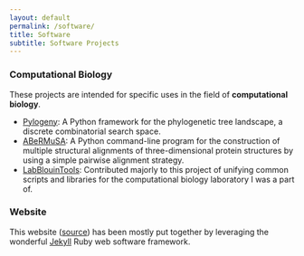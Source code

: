 ```yaml
---
layout: default
permalink: /software/
title: Software
subtitle: Software Projects
---
```


### Computational Biology

These projects are intended for specific uses in the field of **computational biology**.

  - [Pylogeny](https://github.com/AlexSafatli/Pylogeny): A Python framework for the phylogenetic tree landscape, a discrete combinatorial search space.
  - [ABeRMuSA](https://github.com/AlexSafatli/ABeRMuSA): A Python command-line program for the construction of multiple structural alignments of three-dimensional protein structures by using a simple pairwise alignment strategy.
  - [LabBlouinTools](https://github.com/LabBlouin/LabBlouinTools): Contributed majorly to this project of unifying common scripts and libraries for the computational biology laboratory I was a part of.

### Website

This website ([source](https://github.com/AlexSafatli/AlexSafatli.github.io)) has been mostly put together by leveraging the wonderful [Jekyll](http://jekyllrb.com) Ruby web software framework.